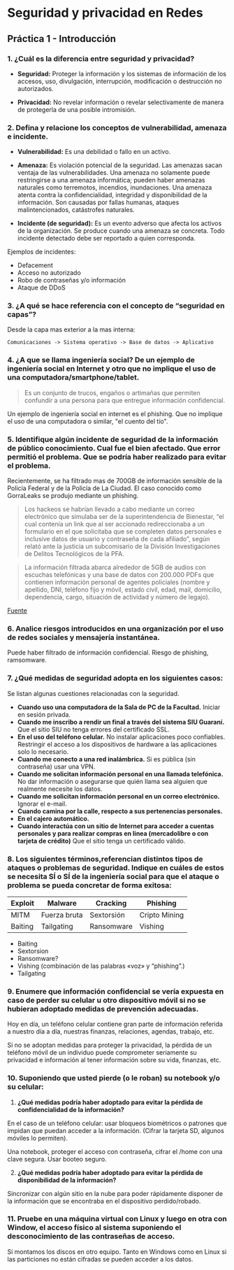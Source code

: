 # Seguridad y privacidad en Redes

## Práctica 1 - Introducción

### 1. ¿Cuál es la diferencia entre seguridad y privacidad?

- **Seguridad:** Proteger la información y los sistemas de información de los accesos, uso, divulgación, interrupción, modificación o destrucción no autorizados.

- **Privacidad:** No revelar información o revelar selectivamente de manera de protegerla de una posible intromisión.

### 2. Defina y relacione los conceptos de vulnerabilidad, amenaza e incidente.

- **Vulnerabilidad:** Es una debilidad o fallo en un activo.

- **Amenaza:** Es violación potencial de la seguridad. Las amenazas sacan ventaja de las vulnerabilidades. Una amenaza no solamente puede restringirse a una amenaza informática; pueden haber amenazas naturales como terremotos, incendios, inundaciones.
Una amenaza atenta contra la confidencialidad, integridad y disponibilidad de la información.
Son causadas por fallas humanas, ataques malintencionados, catástrofes naturales.

- **Incidente (de seguridad):** Es un evento adverso que afecta los activos de la organización. Se produce cuando una amenaza se concreta. Todo incidente detectado debe ser reportado a quien corresponda.

Ejemplos de incidentes:
- Defacement
- Acceso no autorizado
- Robo de contraseñas y/o información
- Ataque de DDoS


### 3. ¿A qué se hace referencia con el concepto de “seguridad en capas”?

Desde la capa mas exterior a la mas interna:

`Comunicaciones -> Sistema operativo -> Base de datos -> Aplicativo`

### 4. ¿A que se llama ingeniería social? De un ejemplo de ingeniería social en Internet y otro que no implique el uso de una computadora/smartphone/tablet.

>Es un conjunto de trucos, engaños o artimañas que permiten confundir a una persona para que entregue información confidencial.

Un ejemplo de ingeniería social en internet es el phishing.
Que no implique el uso de una computadora o similar, "el cuento del tío".

### 5. Identifique algún incidente de seguridad de la información de público conocimiento. Cual fue el bien afectado. Que error permitió el problema. Que se podría haber realizado para evitar el problema.

Recientemente, se ha filtrado mas de 700GB de información sensible de la Policía Federal y de la Policía de La Ciudad. El caso conocido como GorraLeaks se produjo mediante un phishing.

>Los hackeos se habrían llevado a cabo mediante un correo electrónico que simulaba ser de la superintendencia de Bienestar, “el cual contenía un link que al ser accionado redireccionaba a un formulario en el que solicitaba que se completen datos personales e inclusive datos de usuario y contraseña de cada afiliado”, según relató ante la justicia un subcomisario de la División Investigaciones de Delitos Tecnológicos de la PFA.

>La información filtrada abarca alrededor de 5GB de audios con escuchas telefónicas y una base de datos con 200.000 PDFs que contienen información personal de agentes policiales (nombre y apellido, DNI, teléfono fijo y móvil, estado civil, edad, mail, domicilio, dependencia, cargo, situación de actividad y número de legajo).

[Fuente](https://www.losandes.com.ar/article/view?slug=el-hacker-que-ataco-a-la-policia-federal-viralizo-una-foto-de-patricia-bullrich)

### 6. Analice riesgos introducidos en una organización por el uso de redes sociales y mensajería instantánea.

Puede haber filtrado de información confidencial. Riesgo de phishing, ramsomware.

### 7. ¿Qué medidas de seguridad adopta en los siguientes casos:

Se listan algunas cuestiones relacionadas con la seguridad.

- **Cuando uso una computadora de la Sala de PC de la Facultad.** Iniciar en sesión privada.
- **Cuando me inscribo a rendir un final a través del sistema SIU Guaraní.** Que el sitio SIU no tenga errores del certificado SSL.
- **En el uso del teléfono celular.** No instalar aplicaciones poco confiables. Restringir el acceso a los dispositivos de hardware a las aplicaciones solo lo necesario.
- **Cuando me conecto a una red inalámbrica.** Si es pública (sin contraseña) usar una VPN.
- **Cuando me solicitan información personal en una llamada telefónica.** No dar información o asegurarse que quién llama sea alguien que realmente necesite los datos.
- **Cuando me solicitan información personal en un correo electrónico.** Ignorar el e-mail.
- **Cuando camina por la calle, respecto a sus pertenencias personales.**
- **En el cajero automático.** 
- **Cuando interactúa con un sitio de Internet para acceder a cuentas personales y para realizar compras en linea (mercadolibre o con tarjeta de crédito)** Que el sitio tenga un certificado válido.

### 8. Los siguientes términos,referencian distintos tipos de ataques o problemas de seguridad. Indique en cuáles de estos se necesita SÍ o SÍ de la ingeniería social para que el ataque o problema se pueda concretar de forma exitosa:

| Exploit 	| Malware      	| Cracking   	| Phishing      	|
|---------	|--------------	|------------	|---------------	|
| MITM    	| Fuerza bruta 	| Sextorsión 	| Cripto Mining 	|
| Baiting 	| Tailgating   	| Ransomware 	| Vishing       	|


- Baiting
- Sextorsion
- Ransomware?
- Vishing (combinación de las palabras «voz» y “phishing”.)
- Tailgating


### 9. Enumere que información confidencial se vería expuesta en caso de perder su celular u otro dispositivo móvil si no se hubieran adoptado medidas de prevención adecuadas.

Hoy en día, un teléfono celular contiene gran parte de información referida a nuestro día a día, nuestras finanzas, relaciones, agendas, trabajo, etc.

Si no se adoptan medidas para proteger la privacidad, la pérdida de un teléfono móvil de un individuo puede comprometer seriamente su privacidad e información al tener información sobre su vida, finanzas, etc.

### 10. Suponiendo que usted pierde (o le roban) su notebook y/o su celular:
1. **¿Qué medidas podría haber adoptado para evitar la pérdida de confidencialidad de la información?**

En el caso de un teléfono celular: usar bloqueos biométricos o patrones que impidan que puedan acceder a la información. (Cifrar la tarjeta SD, algunos móviles lo permiten).

Una notebook, proteger el acceso con contraseña, cifrar el /home con una clave segura. Usar booteo seguro.

2. **¿Qué medidas podría haber adoptado para evitar la pérdida de disponibilidad de la información?**

Sincronizar con algún sitio en la nube para poder rápidamente disponer de la información que se encontraba en el dispositivo perdido/robado.

### 11. Pruebe en una máquina virtual con Linux y luego en otra con Window, el acceso físico al sistema suponiendo el desconocimiento de las contraseñas de acceso.

Si montamos los discos en otro equipo. Tanto en Windows como en Linux si las particiones no están cifradas se pueden acceder a los datos.